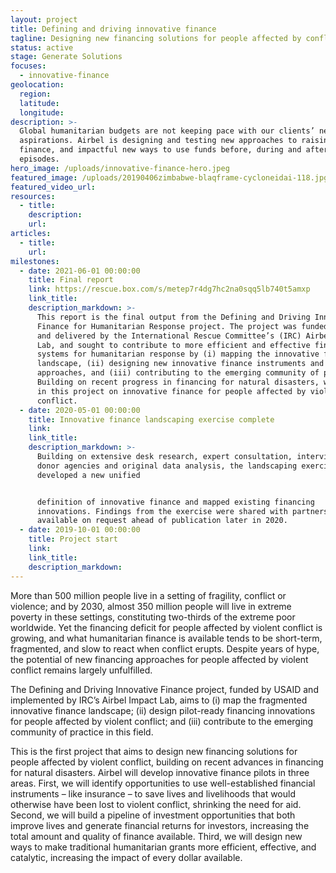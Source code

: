 ```yaml
---
layout: project
title: Defining and driving innovative finance
tagline: Designing new financing solutions for people affected by conflict
status: active
stage: Generate Solutions
focuses:
  - innovative-finance
geolocation:
  region:
  latitude:
  longitude:
description: >-
  Global humanitarian budgets are not keeping pace with our clients’ needs and
  aspirations. Airbel is designing and testing new approaches to raising
  finance, and impactful new ways to use funds before, during and after conflict
  episodes.
hero_image: /uploads/innovative-finance-hero.jpeg
featured_image: /uploads/20190406zimbabwe-blaqframe-cycloneidai-118.jpg
featured_video_url:
resources:
  - title:
    description:
    url:
articles:
  - title:
    url:
milestones:
  - date: 2021-06-01 00:00:00
    title: Final report
    link: https://rescue.box.com/s/metep7r4dg7hc2na0sqq5lb740t5amxp
    link_title:
    description_markdown: >-
      This report is the final output from the Defining and Driving Innovative
      Finance for Humanitarian Response project. The project was funded by USAID
      and delivered by the International Rescue Committee’s (IRC) Airbel Impact
      Lab, and sought to contribute to more efficient and effective financing
      systems for humanitarian response by (i) mapping the innovative finance
      landscape, (ii) designing new innovative finance instruments and
      approaches, and (iii) contributing to the emerging community of practice.
      Building on recent progress in financing for natural disasters, we focused
      in this project on innovative finance for people affected by violent
      conflict.
  - date: 2020-05-01 00:00:00
    title: Innovative finance landscaping exercise complete
    link:
    link_title:
    description_markdown: >-
      Building on extensive desk research, expert consultation, interviews with
      donor agencies and original data analysis, the landscaping exercise
      developed a new unified


      definition of innovative finance and mapped existing financing
      innovations. Findings from the exercise were shared with partners and are
      available on request ahead of publication later in 2020.
  - date: 2019-10-01 00:00:00
    title: Project start
    link:
    link_title:
    description_markdown:
---
```


More than 500 million people live in a setting of fragility, conflict or violence; and by 2030, almost 350 million people will live in extreme poverty in these settings, constituting two-thirds of the extreme poor worldwide. Yet the financing deficit for people affected by violent conflict is growing, and what humanitarian finance is available tends to be short-term, fragmented, and slow to react when conflict erupts. Despite years of hype, the potential of new financing approaches for people affected by violent conflict remains largely unfulfilled.

The Defining and Driving Innovative Finance project, funded by USAID and implemented by IRC’s Airbel Impact Lab, aims to (i) map the fragmented innovative finance landscape; (ii) design pilot-ready financing innovations for people affected by violent conflict; and (iii) contribute to the emerging community of practice in this field.

This is the first project that aims to design new financing solutions for people affected by violent conflict, building on recent advances in financing for natural disasters. Airbel will develop innovative finance pilots in three areas. First, we will identify opportunities to use well-established financial instruments – like insurance – to save lives and livelihoods that would otherwise have been lost to violent conflict, shrinking the need for aid. Second, we will build a pipeline of investment opportunities that both improve lives and generate financial returns for investors, increasing the total amount and quality of finance available. Third, we will design new ways to make traditional humanitarian grants more efficient, effective, and catalytic, increasing the impact of every dollar available.
